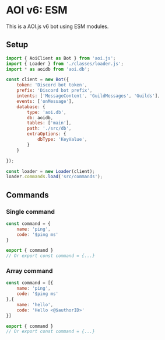 # AOI v6: ESM
This is a AOI.js v6 bot using ESM modules.

## Setup
```javascript
import { AoiClient as Bot } from 'aoi.js';
import { Loader } from './classes/loader.js';
import * as aoidb from 'aoi.db';

const client = new Bot({
    token: 'Discord bot token',
    prefix: 'Discord bot prefix',
    intents: ['MessageContent', 'GuildMessages', 'Guilds'],
    events: ['onMessage'],
    database: {
        type: 'aoi.db',
        db: aoidb,
        tables: ['main'],
        path: './src/db',
        extraOptions: {
            dbType: 'KeyValue',
        }
    }

});

const loader = new Loader(client);
loader.commands.load('src/commands');
```

## Commands
### Single command
```javascript
const command = {
    name: 'ping',
    code: '$ping ms'
}

export { command }
// Or export const command = {...}
```

### Array command
```javascript
const command = [{
    name: 'ping',
    code: '$ping ms'
},{
    name: 'hello',
    code: 'Hello <@$authorID>'
}]

export { command }
// Or export const command = {...}
```